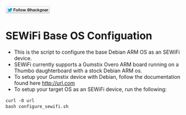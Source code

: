 [![Follow Hackgnar](../static/twitter_hackgnar.png)](https://twitter.com/hackgnar)

# SEWiFi Base OS Configuation
* This is the script to configure the base Debian ARM OS as an SEWiFi device.
* SEWiFi currently supports a Gumstix Overo ARM board running on a Thumbo daughterboard with a stock Debian ARM os.
* To setup your Gumstix device with Debian, follow the documentation found here http://url.com
* To setup your target OS as an SEWiFi device, run the following:
```
curl -O url
bash configure_sewifi.sh
```

